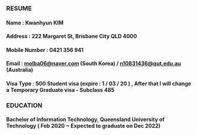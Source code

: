 ### RESUME

#### Name : Kwanhyun KIM

#### Address : 222 Margaret St, Brisbane City QLD 4000 

#### Mobile Number : 0421 356 941

#### Email : molba06@naver.com (South Korea) / n10831436@qut.edu.au (Australia)

#### Visa Type : 500 Student visa (expire :  1 / 03 / 20 ) , After that I will change a Temporary Graduate visa - Subclass 485

### EDUCATION

#### Bachelor of Information Technology, Queensland University of Technology ( Feb 2020 ~ Expected to graduate on Dec 2022)

